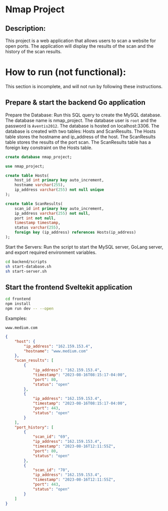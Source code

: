 # Nmap Project
## Description:
This project is a web application that allows users to scan a website for open ports. The application will display the results of the scan and the history of the scan results. 
# How to run (not functional):
This section is incomplete, and will not run by following these instructions.
## Prepare & start the backend Go application
Prepare the Database: Run this SQL query to create the MySQL database. The database name is nmap_project. The database user is `root` and the password is `Aventis2012`. The database is hosted on localhost:3306. The database is created with two tables: Hosts and ScanResults. The Hosts table stores the hostname and ip_address of the host. The ScanResults table stores the results of the port scan. The ScanResults table has a foreign key constraint on the Hosts table. 

```sql
create database nmap_project;

use nmap_project;

create table Hosts(
    host_id int primary key auto_increment,
    hostname varchar(255),
    ip_address varchar(255) not null unique
);

create table ScanResults(
    scan_id int primary key auto_increment,
    ip_address varchar(255) not null,
    port int not null,
    timestamp timestamp,
    status varchar(255),
    foreign key (ip_address) references Hosts(ip_address)
);
```
Start the Servers: Run the script to start the MySQL server, GoLang server, and export required environment variables.

```bash
cd backend/scripts
sh start-database.sh
sh start-server.sh
```

## Start the frontend Sveltekit application
```bash
cd frontend
npm install
npm run dev -- --open
```

Examples:

`www.medium.com`

```json
{
    "host": {
        "ip_address": "162.159.153.4",
        "hostname": "www.medium.com"
    },
    "scan_results": [
        {
            "ip_address": "162.159.153.4",
            "timestamp": "2023-08-16T08:15:17-04:00",
            "port": 80,
            "status": "open"
        },
        {
            "ip_address": "162.159.153.4",
            "timestamp": "2023-08-16T08:15:17-04:00",
            "port": 443,
            "status": "open"
        }
    ],
    "port_history": [
        {
            "scan_id": "69",
            "ip_address": "162.159.153.4",
            "timestamp": "2023-08-16T12:11:55Z",
            "port": 80,
            "status": "open"
        },
        {
            "scan_id": "70",
            "ip_address": "162.159.153.4",
            "timestamp": "2023-08-16T12:11:55Z",
            "port": 443,
            "status": "open"
        }
    ]
}
```
